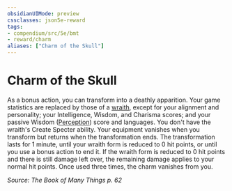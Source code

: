 ```yaml
---
obsidianUIMode: preview
cssclasses: json5e-reward
tags:
- compendium/src/5e/bmt
- reward/charm
aliases: ["Charm of the Skull"]
---
```

# Charm of the Skull

As a bonus action, you can transform into a deathly apparition. Your game statistics are replaced by those of a [wraith](5E2014官方资源/bestiary/undead/wraith.md), except for your alignment and personality; your Intelligence, Wisdom, and Charisma scores; and your passive Wisdom ([Perception](5E2014官方资源/规则/skills.md#Perception)) score and languages. You don't have the wraith's Create Specter ability. Your equipment vanishes when you transform but returns when the transformation ends. The transformation lasts for 1 minute, until your wraith form is reduced to 0 hit points, or until you use a bonus action to end it. If the wraith form is reduced to 0 hit points and there is still damage left over, the remaining damage applies to your normal hit points. Once used three times, the charm vanishes from you.

*Source: The Book of Many Things p. 62*